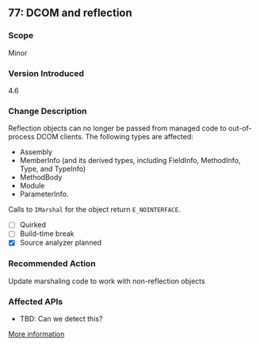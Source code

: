 ## 77: DCOM and reflection

### Scope
Minor

### Version Introduced
4.6

### Change Description
Reflection objects can no longer be passed from managed code to out-of-process DCOM clients. The following types are affected: 

- Assembly
- MemberInfo (and its derived types, including FieldInfo, MethodInfo, Type, and TypeInfo)
- MethodBody
- Module
- ParameterInfo. 

Calls to `IMarshal` for the object return `E_NOINTERFACE`.

- [ ] Quirked
- [ ] Build-time break
- [x] Source analyzer planned

### Recommended Action
Update marshaling code to work with non-reflection objects

### Affected APIs
* TBD: Can we detect this?

[More information](https://msdn.microsoft.com/en-us/library/dn833125(v=vs.110).aspx#Core)
